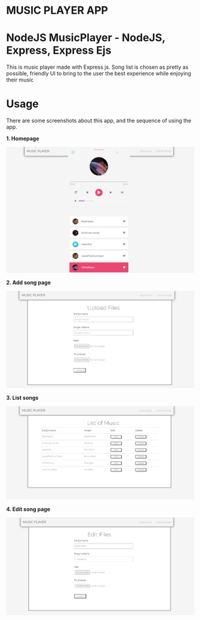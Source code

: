 # MUSIC PLAYER APP

# NodeJS MusicPlayer - NodeJS, Express, Express Ejs

This is music player made with Express js. Song list is chosen as pretty as possible, friendly UI to bring to the user the best experience while enjoying their music

# Usage
There are some screenshots about this app, and the sequence of using the app.

**1. Homepage**

![markdown](./public/images/homepage.png)

**2. Add song page**

![markdown](./public/images/addpage.png)

**3. List songs**

![markdown](./public/images/listpage.png)

**4. Edit song page**

![markdown](./public/images/editpage.png)